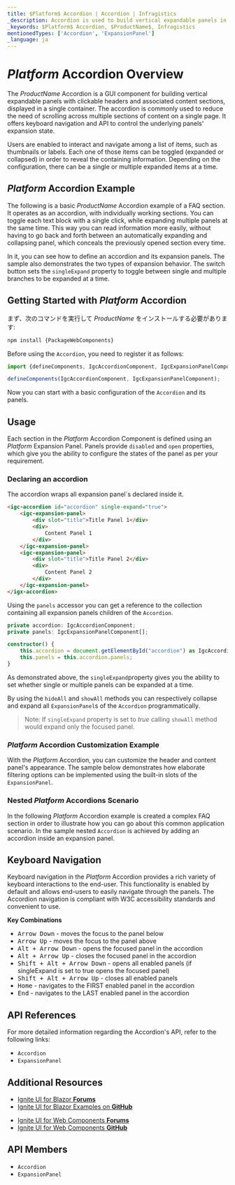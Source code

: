 ```yaml
---
title: $Platform$ Accordion | Accordion | Infragistics
_description: Accordion is used to build vertical expandable panels in accordion menu.
_keywords: $Platform$ Accordion, $ProductName$, Infragistics
mentionedTypes: ['Accordion', 'ExpansionPanel']
_language: ja
---
```


# $Platform$ Accordion Overview
The $ProductName$ Accordion is a GUI component for building vertical expandable panels with clickable headers and associated content sections, displayed in a single container. The accordion is commonly used to reduce the need of scrolling across multiple sections of content on a single page. It offers keyboard navigation and API to control the underlying panels' expansion state. 

Users are enabled to interact and navigate among a list of items, such as thumbnails or labels. Each one of those items can be toggled (expanded or collapsed) in order to reveal the containing information. Depending on the configuration, there can be a single or multiple expanded items at a time. 

## $Platform$ Accordion Example
The following is a basic $ProductName$ Accordion example of a FAQ section. It operates as an accordion, with individually working sections. You can toggle each text block with a single click, while expanding multiple panels at the same time. This way you can read information more easily, without having to go back and forth between an automatically expanding and collapsing panel, which conceals the previously opened section every time. 

In it, you can see how to define an accordion and its expansion panels. The sample also demonstrates the two types of expansion behavior. The switch button sets the `singleExpand` property to toggle between single and multiple branches to be expanded at a time.

<code-view style="height: 460px"
           data-demos-base-url="{environment:dvDemosBaseUrl}"
           iframe-src="{environment:demosBaseUrl}/layouts/accordion-overview"
           alt="$Platform$ Accordion Example"
           github-src="layouts/accordion/overview">
</code-view>

<div class="divider--half"></div>

## Getting Started with $Platform$ Accordion

<!-- WebComponents -->
まず、次のコマンドを実行して $ProductName$ をインストールする必要があります:

```cmd
npm install {PackageWebComponents}
```

Before using the `Accordion`, you need to register it as follows:

```ts
import {defineComponents, IgcAccordionComponent, IgcExpansionPanelComponent} from 'igniteui-webcomponents';

defineComponents(IgcAccordionComponent, IgcExpansionPanelComponent);
```

<!-- end: WebComponents -->
Now you can start with a basic configuration of the `Accordion` and its panels.

## Usage

Each section in the $Platform$ Accordion Component is defined using an $Platform$ Expansion Panel.
Panels provide `disabled` and `open` properties, which give you the ability to configure the states of the panel as per your requirement. 

### Declaring an accordion

The accordion wraps all expansion panel`s declared inside it.

```html
<igc-accordion id="accordion" single-expand="true">
    <igc-expansion-panel>
        <div slot="title">Title Panel 1</div>
        <div>
            Content Panel 1
        </div>        
    </igc-expansion-panel>
    <igc-expansion-panel>
        <div slot="title">Title Panel 2</div>
        <div>
            Content Panel 2
        </div>        
    </igc-expansion-panel>        
</igx-accordion>
```

Using the `panels` accessor you can get a reference to the collection containing all expansion panels children of the `Accordion`.

```typescript
private accordion: IgcAccordionComponent;
private panels: IgcExpansionPanelComponent[];

constructor() {
	this.accordion = document.getElementById("accordion") as IgcAccordionComponent;
	this.panels = this.accordion.panels;
}
```

As demonstrated above, the `singleExpand`property gives you the ability to set whether single or multiple panels can be expanded at a time.

By using the `hideAll` and `showAll` methods you can respectively collapse and expand all `ExpansionPanel`s of the `Accordion` programmatically.

> Note: If `singleExpand` property is set to *true* calling `showAll` method would expand only the focused panel.

### $Platform$ Accordion Customization Example
With the $Platform$ Accordion, you can customize the header and content panel's appearance. 
The sample below demonstrates how elaborate filtering options can be implemented using the built-in slots of the `ExpansionPanel`.

<code-view style="height: 550px"
           data-demos-base-url="{environment:dvDemosBaseUrl}"
           iframe-src="{environment:demosBaseUrl}/layouts/accordion-customization"
           alt="$Platform$ Accordion Customization Example"
           github-src="layouts/accordion/customization">
</code-view>

<div class="divider--half"></div>

### Nested $Platform$ Accordions Scenario
In the following $Platform$ Accordion example is created a complex FAQ section in order to illustrate how you can go about this common application scenario. In the sample nested `Accordion` is achieved by adding an accordion inside an expansion panel.

<code-view style="height: 550px"
           data-demos-base-url="{environment:dvDemosBaseUrl}"
           iframe-src="{environment:demosBaseUrl}/layouts/accordion-nested-scenario"
           alt="$Platform$ Accordion Nested Example"
           github-src="layouts/accordion/nested-scenario">
</code-view>

<div class="divider--half"></div>

## Keyboard Navigation

Keyboard navigation in the $Platform$ Accordion provides a rich variety of keyboard interactions to the end-user. This functionality is enabled by default and allows end-users to easily navigate through the panels.
The Accordion navigation is compliant with W3C accessibility standards and convenient to use.

**Key Combinations**
 - <kbd>Arrow Down</kbd> - moves the focus to the panel below
 - <kbd>Arrow Up</kbd> - moves the focus to the panel above
 - <kbd>Alt + Arrow Down</kbd> - opens the focused panel in the accordion
 - <kbd>Alt + Arrow Up</kbd> - closes the focused panel in the accordion
 - <kbd>Shift + Alt + Arrow Down</kbd> - opens all enabled panels (if singleExpand is set to true opens the focused panel)
 - <kbd>Shift + Alt + Arrow Up</kbd> - closes all enabled panels
 - <kbd>Home</kbd> - navigates to the FIRST enabled panel in the accordion
 - <kbd>End</kbd> - navigates to the LAST enabled panel in the accordion

<!-- WebComponents -->

## API References

For more detailed information regarding the Accordion's API, refer to the following links:
* `Accordion`
* `ExpansionPanel`

<!-- end: WebComponents -->

<div class="divider"></div>

## Additional Resources

<!-- Blazor -->

* [Ignite UI for Blazor **Forums**](https://www.infragistics.com/community/forums/f/ignite-ui-for-blazor)
* [Ignite UI for Blazor Examples on **GitHub**](https://github.com/IgniteUI/igniteui-blazor-examples)

<!-- end: Blazor -->

<!-- WebComponents -->

* [Ignite UI for Web Components **Forums**](https://www.infragistics.com/community/forums/f/ignite-ui-for-web-components)
* [Ignite UI for Web Components **GitHub**](https://github.com/IgniteUI/igniteui-webcomponents)

<!-- end: WebComponents -->

 ## API Members
 - `Accordion`
 - `ExpansionPanel`